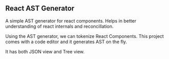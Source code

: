 ## React AST Generator

A simple AST generator for react components. Helps in better understanding of react internals and reconcillation.

Using the AST generator, we can tokenize React Components. This project comes with a code editor and it generates AST on the fly.

It has both JSON view and Tree view. 
